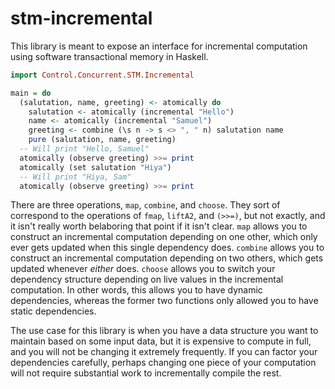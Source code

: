# stm-incremental

This library is meant to expose an interface for incremental computation
using software transactional memory in Haskell.

```haskell
import Control.Concurrent.STM.Incremental

main = do
  (salutation, name, greeting) <- atomically do
    salutation <- atomically (incremental "Hello")
    name <- atomically (incremental "Samuel")
    greeting <- combine (\s n -> s <> ", " n) salutation name
    pure (salutation, name, greeting)
  -- Will print "Hello, Samuel"
  atomically (observe greeting) >>= print
  atomically (set salutation "Hiya")
  -- Will print "Hiya, Sam"
  atomically (observe greeting) >>= print
```

There are three operations, `map`, `combine`, and `choose`. They sort of
correspond to the operations of `fmap`, `liftA2`, and `(>>=)`, but not exactly,
and it isn't really worth belaboring that point if it isn't clear. `map` allows
you to construct an incremental computation depending on one other, which only
ever gets updated when this single dependency does. `combine` allows you to
construct an incremental computation depending on two others, which gets updated
whenever _either_ does. `choose` allows you to switch your dependency structure
depending on live values in the incremental computation. In other words, this
allows you to have dynamic dependencies, whereas the former two functions only
allowed you to have static dependencies.

The use case for this library is when you have a data structure you want to
maintain based on some input data, but it is expensive to compute in full, and
you will not be changing it extremely frequently. If you can factor your
dependencies carefully, perhaps changing one piece of your computation will
not require substantial work to incrementally compile the rest.
